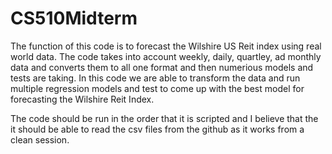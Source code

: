 # CS510Midterm

The function of this code is to forecast the Wilshire US Reit index using real world data.
The code takes into account weekly, daily, quartley, ad monthly data and converts them to all one format and then numerious models and tests are taking.
In this code we are able to transform the data and run multiple regression models and test to come up with the best model for forecasting the Wilshire Reit Index.

The code should be run in the order that it is scripted and I believe that the it should be able to read the csv files from the github as it works from a clean session.
